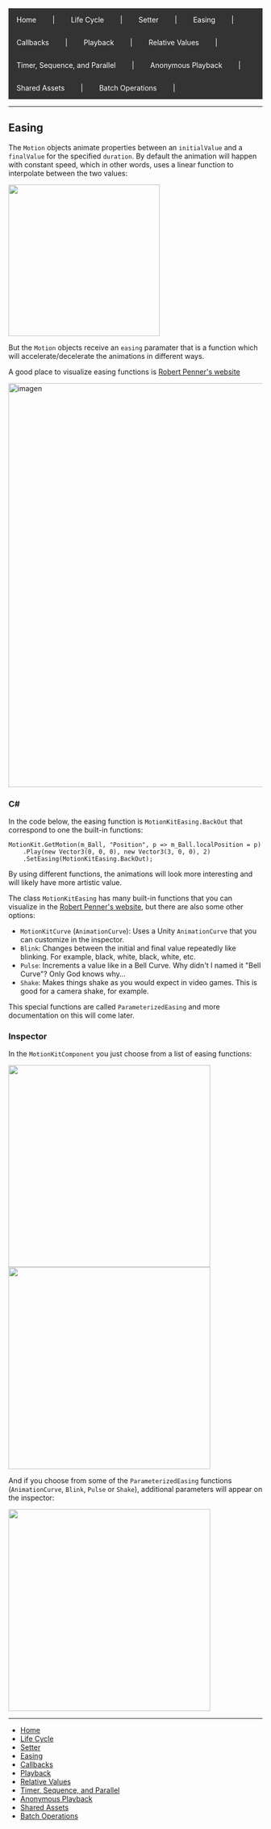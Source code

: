 <div style="background-color: #333; overflow: hidden;">
  <a href="../README.md" style="float: left; display: block; color: white; text-align: center; padding: 14px 16px; text-decoration: none;">Home</a>
  <span style="float: left; display: block; color: white; padding: 14px 16px;">|</span>
  <a href="LifeCycle.md" style="float: left; display: block; color: white; text-align: center; padding: 14px 16px; text-decoration: none;">Life Cycle</a>
  <span style="float: left; display: block; color: white; padding: 14px 16px;">|</span>
  <a href="Setter.md" style="float: left; display: block; color: white; text-align: center; padding: 14px 16px; text-decoration: none;">Setter</a>
  <span style="float: left; display: block; color: white; padding: 14px 16px;">|</span>
  <a href="Easing.md" style="float: left; display: block; color: white; text-align: center; padding: 14px 16px; text-decoration: none;">Easing</a>
  <span style="float: left; display: block; color: white; padding: 14px 16px;">|</span>
  <a href="Callbacks.md" style="float: left; display: block; color: white; text-align: center; padding: 14px 16px; text-decoration: none;">Callbacks</a>
  <span style="float: left; display: block; color: white; padding: 14px 16px;">|</span>
  <a href="Playback.md" style="float: left; display: block; color: white; text-align: center; padding: 14px 16px; text-decoration: none;">Playback</a>
  <span style="float: left; display: block; color: white; padding: 14px 16px;">|</span>
  <a href="RelativeValues.md" style="float: left; display: block; color: white; text-align: center; padding: 14px 16px; text-decoration: none;">Relative Values</a>
  <span style="float: left; display: block; color: white; padding: 14px 16px;">|</span>
  <a href="TimerSequenceParallel.md" style="float: left; display: block; color: white; text-align: center; padding: 14px 16px; text-decoration: none;">Timer, Sequence, and Parallel</a>
  <span style="float: left; display: block; color: white; padding: 14px 16px;">|</span>
  <a href="AnonymousPlaybackObjects.md" style="float: left; display: block; color: white; text-align: center; padding: 14px 16px; text-decoration: none;">Anonymous Playback</a>
  <span style="float: left; display: block; color: white; padding: 14px 16px;">|</span>
  <a href="SharedAssets.md" style="float: left; display: block; color: white; text-align: center; padding: 14px 16px; text-decoration: none;">Shared Assets</a>
  <span style="float: left; display: block; color: white; padding: 14px 16px;">|</span>
  <a href="BatchOperations.md" style="float: left; display: block; color: white; text-align: center; padding: 14px 16px; text-decoration: none;">Batch Operations</a>
  <span style="float: left; display: block; color: white; padding: 14px 16px;">|</span>
</div>

---

## Easing

The `Motion` objects animate properties between an `initialValue` and a `finalValue` for the specified `duration`. By default the animation will happen with constant speed, which in other words, uses a linear function to interpolate between the two values:

<img src="https://github.com/cocodrilodog/tools-motion-kit/assets/8107813/e9adbf54-f34a-4e5e-b220-0c9b8cc44db7" width="300">

But the `Motion` objects receive an `easing` paramater that is a function which will accelerate/decelerate the animations in different ways.

A good place to visualize easing functions is [Robert Penner's website](https://easings.net/)

<img width="800" alt="imagen" src="https://user-images.githubusercontent.com/8107813/64360751-b5b20200-cfd0-11e9-83a8-4df8a0199707.png">

### C#
In the code below, the easing function is `MotionKitEasing.BackOut` that correspond to one the built-in functions:
```
MotionKit.GetMotion(m_Ball, "Position", p => m_Ball.localPosition = p)
	.Play(new Vector3(0, 0, 0), new Vector3(3, 0, 0), 2)
 	.SetEasing(MotionKitEasing.BackOut);
```
By using different functions, the animations will look more interesting and will likely have more artistic value.

The class `MotionKitEasing` has many built-in functions that you can visualize in the [Robert Penner's website](http://robertpenner.com/easing/), but there are also some other options:
- `MotionKitCurve` (`AnimationCurve`): Uses a Unity `AnimationCurve` that you can customize in the inspector.
- `Blink`: Changes between the initial and final value repeatedly like blinking. For example, black, white, black, white, etc.
- `Pulse`: Increments a value like in a Bell Curve. Why didn't I named it "Bell Curve"? Only God knows why...
- `Shake`: Makes things shake as you would expect in video games. This is good for a camera shake, for example.

This special functions are called `ParameterizedEasing` and more documentation on this will come later.

### Inspector
In the `MotionKitComponent` you just choose from a list of easing functions:

<img src="https://github.com/cocodrilodog/tools-motion-kit/assets/8107813/c2f82556-5722-428a-9c2a-dbde95b32d91" height="400">  
<img src="https://github.com/cocodrilodog/tools-motion-kit/assets/8107813/c7c3cea4-d6fb-4505-8548-e32e49caf8da" height="400">

And if you choose from some of the `ParameterizedEasing` functions (`AnimationCurve`, `Blink`, `Pulse` or `Shake`), additional parameters will appear on the inspector:

<img src="https://github.com/cocodrilodog/tools-motion-kit/assets/8107813/ee1c4990-a3d8-438e-9a4b-649d1ee436b0" width="400">

---

<nav>
  <ul>
    <li><a href="../README.md">Home</a></li>
    <li><a href="LifeCycle.md">Life Cycle</a></li>
    <li><a href="Setter.md">Setter</a></li>
    <li><a href="Easing.md">Easing</a></li>
    <li><a href="Callbacks.md">Callbacks</a></li>
    <li><a href="Playback.md">Playback</a></li>
    <li><a href="RelativeValues.md">Relative Values</a></li>
    <li><a href="TimerSequenceParallel.md">Timer, Sequence, and Parallel</a></li>
    <li><a href="AnonymousPlaybackObjects.md">Anonymous Playback</a></li>
    <li><a href="SharedAssets.md">Shared Assets</a></li>
    <li><a href="BatchOperations.md">Batch Operations</a></li>
  </ul>
</nav>
